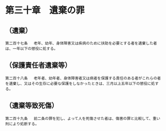 # 第三十章　遺棄の罪

## （遺棄）
```
第二百十七条 　老年、幼年、身体障害又は疾病のために扶助を必要とする者を遺棄した者は、一年以下の懲役に処する。
```
## （保護責任者遺棄等）
```
第二百十八条 　老年者、幼年者、身体障害者又は病者を保護する責任のある者がこれらの者を遺棄し、又はその生存に必要な保護をしなかったときは、三月以上五年以下の懲役に処する。
```
## （遺棄等致死傷）
```
第二百十九条 　前二条の罪を犯し、よって人を死傷させた者は、傷害の罪と比較して、重い刑により処断する。
```
